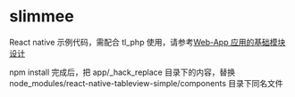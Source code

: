# slimmee
React native 示例代码，需配合 tl_php 使用，请参考[Web-App 应用的基础模块设计](https://github.com/tanliang/book/blob/master/Web-App%20%E5%BA%94%E7%94%A8%E7%9A%84%E5%9F%BA%E7%A1%80%E6%A8%A1%E5%9D%97%E8%AE%BE%E8%AE%A1.md)

npm install 完成后，把 app/_hack_replace 目录下的内容，替换 node_modules/react-native-tableview-simple/components 目录下同名文件